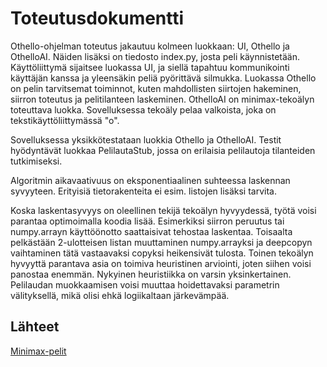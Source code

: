 # Toteutusdokumentti

Othello-ohjelman toteutus jakautuu kolmeen luokkaan: UI, Othello ja OthelloAI.
Näiden lisäksi on tiedosto index.py, josta peli käynnistetään.
Käyttöliittymä sijaitsee luokassa UI, ja siellä tapahtuu kommunikointi käyttäjän kanssa
ja yleensäkin peliä pyörittävä silmukka.
Luokassa Othello on pelin tarvitsemat toiminnot, 
kuten mahdollisten siirtojen hakeminen, siirron toteutus ja pelitilanteen laskeminen.
OthelloAI on minimax-tekoälyn toteuttava luokka.
Sovelluksessa tekoäly pelaa valkoista, joka on tekstikäyttöliittymässä "o".

Sovelluksessa yksikkötestataan luokkia Othello ja OthelloAI.
Testit hyödyntävät luokkaa PelilautaStub, jossa on erilaisia pelilautoja tilanteiden tutkimiseksi.

Algoritmin aikavaativuus on eksponentiaalinen suhteessa laskennan syvyyteen.
Erityisiä tietorakenteita ei esim. listojen lisäksi tarvita.

Koska laskentasyvyys on oleellinen tekijä tekoälyn hyvyydessä, työtä voisi parantaa optimoimalla koodia lisää.
Esimerkiksi siirron peruutus tai numpy.arrayn käyttöönotto saattaisivat tehostaa laskentaa.
Toisaalta pelkästään 2-ulotteisen listan muuttaminen numpy.arrayksi ja deepcopyn vaihtaminen tätä vastaavaksi copyksi
heikensivät tulosta. Toinen tekoälyn hyvyyttä parantava asia on toimiva heuristinen arviointi,
joten siihen voisi panostaa enemmän. Nykyinen heuristiikka on varsin yksinkertainen.
Pelilaudan muokkaamisen voisi muuttaa hoidettavaksi parametrin välityksellä,
mikä olisi ehkä logiikaltaan järkevämpää.

## Lähteet

[Minimax-pelit](https://tiralabra.github.io/2023_p3/fi/aiheet/minimax.pdf)
